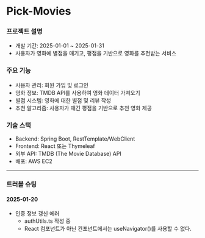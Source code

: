 # Pick-Movies

### 프로젝트 설명

- 개발 기간: 2025-01-01 ~ 2025-01-31
- 사용자가 영화에 별점을 매기고, 평점을 기반으로 영화를 추천받는 서비스

### 주요 기능

- 사용자 관리: 회원 가입 및 로그인
- 영화 정보: TMDB API를 사용하여 영화 데이터 가져오기
- 별점 시스템: 영화에 대한 별점 및 리뷰 작성
- 추천 알고리즘: 사용자가 매긴 평점을 기반으로 추천 영화 제공

### 기술 스택

- Backend: Spring Boot, RestTemplate/WebClient
- Frontend: React 또는 Thymeleaf
- 외부 API: TMDB (The Movie Database) API
- 배포: AWS EC2

---

### 트러블 슈팅

#### 2025-01-20

- 인증 정보 갱신 에러
    - authUtils.ts 작성 중
    - React 컴포넌트가 아닌 컨포넌트에서는 useNavigator()를 사용할 수 없다.